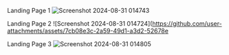 Landing Page 1
![Screenshot 2024-08-31 014743](https://github.com/user-attachments/assets/6fb2ac02-3683-4ee8-8daa-1eb9d3eaf9d0)

Landing Page 2
![Screenshot 2024-08-31 014724](https://github.com/user-attachments/assets/7cb08e3c-2a59-49d1-a3d2-52678e

Landing Page 3
![Screenshot 2024-08-31 014805](https://github.com/user-attachments/assets/02aed661-7d4b-4ac2-a807-3c22bca7b237)

